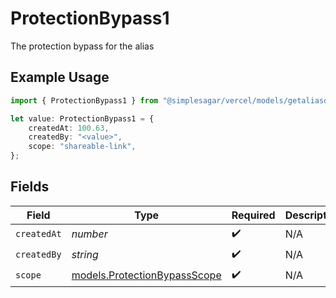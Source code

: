 # ProtectionBypass1

The protection bypass for the alias

## Example Usage

```typescript
import { ProtectionBypass1 } from "@simplesagar/vercel/models/getaliasop.js";

let value: ProtectionBypass1 = {
    createdAt: 100.63,
    createdBy: "<value>",
    scope: "shareable-link",
};
```

## Fields

| Field                                                              | Type                                                               | Required                                                           | Description                                                        |
| ------------------------------------------------------------------ | ------------------------------------------------------------------ | ------------------------------------------------------------------ | ------------------------------------------------------------------ |
| `createdAt`                                                        | *number*                                                           | :heavy_check_mark:                                                 | N/A                                                                |
| `createdBy`                                                        | *string*                                                           | :heavy_check_mark:                                                 | N/A                                                                |
| `scope`                                                            | [models.ProtectionBypassScope](../models/protectionbypassscope.md) | :heavy_check_mark:                                                 | N/A                                                                |